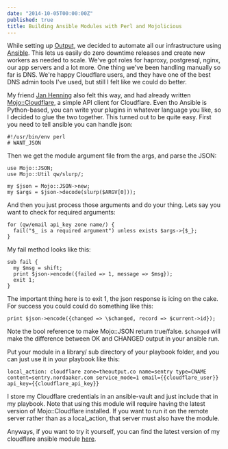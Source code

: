 ```yaml
---
date: "2014-10-05T00:00:00Z"
published: true
title: Building Ansible Modules with Perl and Mojolicious
---
```


While setting up [Output](http://theoutput.co/), we decided to automate all our
infrastructure using [Ansible](http://ansible.com/). This lets us easily do 
zero downtime releases and create new workers as needed to scale. We've got 
roles for haproxy, postgresql, nginx, our app servers and a lot more. One thing 
we've been handling manually so far is DNS. We're happy Cloudflare users, and 
they have one of the best DNS admin tools I've used, but still I felt like we 
could do better.

My friend [Jan Henning](http://thorsen.pm) also felt this way, and had already 
written 
[Mojo::Cloudflare](http://search.cpan.org/~jhthorsen/Mojo-Cloudflare-0.03/README.pod), 
a simple API client for Cloudflare. Even tho Ansible is Python-based, you can 
write your plugins in whatever language you like, so I decided to glue the two 
together. This turned out to be quite easy. First you need to tell ansible you 
can handle json:

```
#!/usr/bin/env perl
# WANT_JSON
```
Then we get the module argument file from the args, and parse the JSON:

```
use Mojo::JSON;
use Mojo::Util qw/slurp/;

my $json = Mojo::JSON->new;
my $args = $json->decode(slurp($ARGV[0]));
```

And then you just process those arguments and do your thing. Lets say you want 
to check for required arguments:

```
for (qw/email api_key zone name/) {
  fail("$_ is a required argument") unless exists $args->{$_};
}
```

My fail method looks like this:

```
sub fail {
  my $msg = shift;
  print $json->encode({failed => 1, message => $msg});
  exit 1;
}
```

The important thing here is to exit 1, the json response is icing on the cake. 
For success you could could do something like this:

```
print $json->encode({changed => \$changed, record => $current->id});
```

Note the bool reference to make Mojo::JSON return true/false. ```$changed``` 
will make the difference between OK and CHANGED output in your ansible run.

Put your module in a library/ sub directory of your playbook folder, and you 
can just use it in your playbook like this:

```
local_action: cloudflare zone=theoutput.co name=sentry type=CNAME 
content=sentry.nordaaker.com service_mode=1 email={{cloudflare_user}} 
api_key={{cloudflare_api_key}}
```

I store my Cloudflare credentials in an ansible-vault and just include that in 
my playbook. Note that using this module will require having the latest version 
of Mojo::Cloudflare installed. If you want to run it on the remote server 
rather than as a local_action, that server must also have the module.

Anyways, if you want to try it yourself, you can find the latest version of my 
cloudflare ansible module 
[here](https://gist.github.com/marcusramberg/1ba1ecdc8fe2a3870602).
